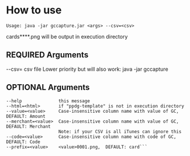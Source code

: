 # How to use 

```Usage: java -jar gccapture.jar <args> --csv=<csv>```

cards****.png will be output in execution directory

## REQUIRED Arguments

--csv=<csv file>    csv file
Lower priority but will also work: java -jar gccapture <csv file>

## OPTIONAL Arguments

```
--help              this message
--html=<html>       if "ppdg-template" is not in execution directory
--value=<value>     Case-insensitive column name with value of GC, DEFAULT: Amount
--merchant=<value>  Case-insensitive column name with value of GC, DEFAULT: Merchant
                    Note: if your CSV is all iTunes can ignore this
--code=<value>      Case-insensitive column name with code of GC,  DEFAULT: Code
--prefix=<value>    <value>0001.png,  DEFAULT: card```
